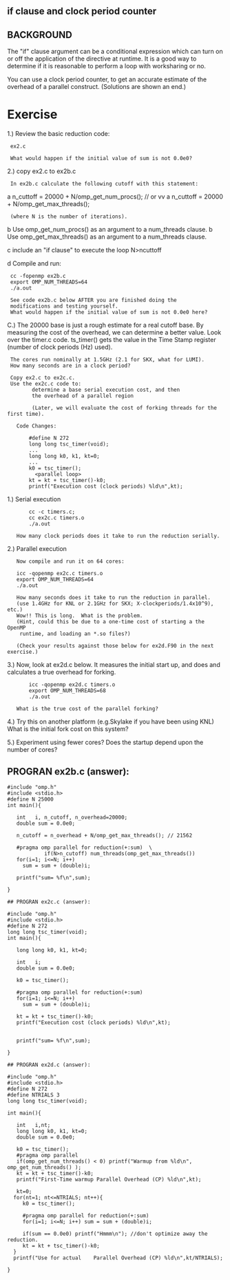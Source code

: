 ##  if clause and clock period counter

## BACKGROUND
The "if" clause argument can be a conditional expression
which can turn on or off the application of the directive 
at runtime.  It is a good way to determine if it is 
reasonable to perform a loop with worksharing or no.

You can use a clock period counter, to get an accurate
estimate of the overhead of a parallel construct.
(Solutions are shown an end.)

# Exercise

1.)  Review the basic reduction code:

     ex2.c

     What would happen if the initial value of sum is not 0.0e0?

2.)
     copy ex2.c to ex2b.c

     In ex2b.c calculate the following cutoff with this statement:

   a n_cuttoff = 20000 + N/omp_get_num_procs();  // or vv
   a n_cuttoff = 20000 + N/omp_get_max_threads();

     (where N is the number of iterations).

   b Use omp_get_num_procs()   as an argument to a num_threads clause.
   b Use omp_get_max_threads() as an argument to a num_threads clause.

   c include an "if clause" to execute the loop N>ncuttoff
  
   d Compile and run:

     cc -fopenmp ex2b.c
     export OMP_NUM_THREADS=64
     ./a.out 

     See code ex2b.c below AFTER you are finished doing the 
     modifications and testing yourself.
     What would happen if the initial value of sum is not 0.0e0 here?


C.)
     The 20000 base is just a rough estimate for a real cutoff base.
     By measuring the cost of the overhead, we can determine a better value.
     Look over the timer.c code.  ts_timer() gets the value in the
     Time Stamp register (number of clock periods (Hz) used).

     The cores run nominally at 1.5GHz (2.1 for SKX, what for LUMI).  
     How many seconds are in a clock period? 

     Copy ex2.c to ex2c.c.
     Use the ex2c.c code to:
            determine a base serial execution cost, and then
            the overhead of a parallel region

            (Later, we will evaluate the cost of forking threads for the first time).

       Code Changes:
```
       #define N 272
       long long tsc_timer(void);
       ...
       long long k0, k1, kt=0;
       ...
       k0 = tsc_timer();
         <parallel loop>
       kt = kt + tsc_timer()-k0;
       printf("Execution cost (clock periods) %ld\n",kt);
```

   1.) Serial execution
```
       cc -c timers.c; 
       cc ex2c.c timers.o
       ./a.out

```
       How many clock periods does it take to run the reduction serially.

   2.) Parallel execution

       Now compile and run it on 64 cores:

       icc -qopenmp ex2c.c timers.o
       export OMP_NUM_THREADS=64
       ./a.out
   
       How many seconds does it take to run the reduction in parallel.  
       (use 1.4GHz for KNL or 2.1GHz for SKX; X-clockperiods/1.4x10^9), etc.)
       Wow!! This is long.  What is the problem.
       (Hint, could this be due to a one-time cost of starting a the OpenMP
        runtime, and loading an *.so files?)

       (Check your results against those below for ex2d.F90 in the next exercise.)

   3.) Now, look at ex2d.c below.
       It measures the initial start up, and does and calculates 
       a true overhead for forking.
```
       icc -qopenmp ex2d.c timers.o
       export OMP_NUM_THREADS=68
       ./a.out
``` 
       What is the true cost of the parallel forking?


   4.) Try this on another platform (e.g.Skylake if you have been using KNL)
       What is the initial fork cost on this system?

   5.) Experiment using fewer cores?
       Does the startup depend upon the number of cores?


## PROGRAN ex2b.c (answer):

```
#include "omp.h"
#include <stdio.h>
#define N 25000
int main(){

   int   i, n_cutoff, n_overhead=20000;
   double sum = 0.0e0;
   
   n_cutoff = n_overhead + N/omp_get_max_threads(); // 21562
   
   #pragma omp parallel for reduction(+:sum)  \
            if(N>n_cutoff) num_threads(omp_get_max_threads())
   for(i=1; i<=N; i++)
     sum = sum + (double)i;
   
   printf("sum= %f\n",sum);
   
}
```

```
## PROGRAN ex2c.c (answer):

#include "omp.h"
#include <stdio.h>
#define N 272
long long tsc_timer(void);
int main(){

   long long k0, k1, kt=0;

   int   i;
   double sum = 0.0e0;

   k0 = tsc_timer();   

   #pragma omp parallel for reduction(+:sum)
   for(i=1; i<=N; i++)
     sum = sum + (double)i;

   kt = kt + tsc_timer()-k0;
   printf("Execution cost (clock periods) %ld\n",kt);
   
   
   printf("sum= %f\n",sum);
   
}
```

```
## PROGRAN ex2d.c (answer):

#include "omp.h"
#include <stdio.h>
#define N 272
#define NTRIALS 3
long long tsc_timer(void);

int main(){

   int   i,nt;
   long long k0, k1, kt=0;
   double sum = 0.0e0;
   
   k0 = tsc_timer();
   #pragma omp parallel
   if(omp_get_num_threads() < 0) printf("Warmup from %ld\n", omp_get_num_threads() );
   kt = kt + tsc_timer()-k0;
   printf("First-Time warmup Parallel Overhead (CP) %ld\n",kt);
   
   kt=0;
  for(nt=1; nt<=NTRIALS; nt++){
     k0 = tsc_timer();
  
     #pragma omp parallel for reduction(+:sum) 
     for(i=1; i<=N; i++) sum = sum + (double)i;
  
     if(sum == 0.0e0) printf("Hmmm\n"); //don't optimize away the reduction.
     kt = kt + tsc_timer()-k0;
  }   
  printf("Use for actual    Parallel Overhead (CP) %ld\n",kt/NTRIALS);
   
}
```
